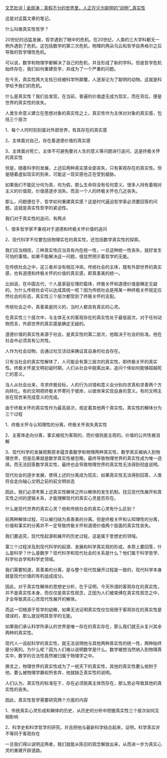 <p></p><a href="https://link.zhihu.com/?target=https%3A//www.sohu.com/a/283790470_754344" data-draft-node="block" data-draft-type="link-card" data-image="https://pic4.zhimg.com/v2-63ce1788cc172d537df735155cac08ab_180x120.jpg" data-image-width="1080" data-image-height="773" class=" wrap external" target="_blank" rel="nofollow noreferrer">文艺批评 | 金观涛：真假不分的世界里，人正在沦为聪明的“动物”_真实性</a><p data-pid="BgKADlG2">这是对这篇文章的笔记。</p><p data-pid="uZw6Bd4D">什么叫做真实性哲学？</p><p data-pid="y4V88JR6">20世纪的迅猛发展，哲学遇到了眼中的危机。在20世纪，人类的三大学科都无一例外遇到了危机，这包括数学的第三次危机，物理的两朵乌云和哲学自黑格尔之后导致的哲学理性危机。</p><p data-pid="PqMEBS8C">可以说，数学和物理学都解决了自己的危机，并且形成了新的学科。但是哲学危机始终存在，我们如何重建哲学，并成为了一个严重的问题。</p><p data-pid="74I_71Jk">在今天，真实性两大支柱已经被科学所颠覆，人逐渐沦为了聪明的动物。这就是科学给予我们的危机。</p><p data-pid="Jnm1qPMA">什么是真实性？我们会发现，在当前，普遍的价值虚无成为现实，而在背后，便是世界的真实性的丧失。</p><p data-pid="zla0oi9P">人类生命意义建立在思想对象的真实性之上，真实性作为主体对对象的真实感，包括三个层次</p><p data-pid="k3aEHZ7K">1、每个人时时刻刻面对外部世界，有其存在的真实感</p><p data-pid="nctiDSOO">2、主体面对自己，存在着道德价值的真实感</p><p data-pid="-SWUBIZ_">3、主体面对死亡，主体不可避免要对人生的意义等问题进行追问，这是终极关怀的真实性</p><p data-pid="P2sG0btw">但是，随着科学的发展，上述后两种真实感全部丧失，只有客观存在的真实性。但是随着虚拟现实的到来，可能这一现实感也正在受到威胁。</p><p data-pid="MF1vXPC9">如果我们不能区分何为真，何为假，那么生命将没有任何意义。很多人持有着相对主义的价值观，价值感逐步消失。而且一个人的终极关怀也几近丧失。</p><p data-pid="EMHpnLtT">那么，问题便在于，哲学如何重建真实感？这是时代逼迫哲学家必须要回答的问题。这就是真实性哲学的紧迫性。</p><p data-pid="-QDto3j7">我们对于真实性的追问，有两点</p><p data-pid="jmTfZXI1">1、很多哲学家不重视对于道德和终极关怀价值的追问</p><p data-pid="c84gvdgI">2、现代科学不仅要包括物理实在的真实性，还包括数学真实性的探索。</p><p data-pid="Ud1pikl5">我们应当相信，三种真实性应当具有内在统一性，一旦这种统一性丧失，就好发生可怕的事情。如果不能解决这一问题，很显然预示着哲学的无能。</p><p data-pid="1LdDbVv_">在传统社会之中，这三者并没有相互冲突。传统社会的主体，既有外部世界的真实感，也有道德和终极关怀的价值的真实感，即真善美的统一。</p><p data-pid="fxwULqTa">比如说，在中国古代，个人是家庭伦理的载体，终极关怀和道德价值是确定无疑的。为什么传统社会可以达成其统一呢？因为传统社会是用某一种终极关怀规定应然社会的形态，真实性三个层次都受到了终极关怀的支配。</p><p data-pid="p1LcLb28">传统社会之中，真善美是同义的，当时人都具有真实的心灵。</p><p data-pid="5rpnpYuG">在真实性三个层次中，与主体无关的客观存在的真实性处于最低层次，对于任何动物而言，外部世界的真实感是确定无疑的。</p><p data-pid="pF6naOSc">道德价值的真实性来源于社会，是真实性的第二层次，他取决于社会的标准。他在社会中必须具有公共性。</p><p data-pid="iKae6pqv">人作为社会动物，会通过社交活动来确证其自身的社会存在。</p><p data-pid="OYRa0Kky">只有当社会的真实性解体了，人可能会有第三层次的真实性，即终极关怀的真实性。终极关怀是文明初诞时期，人们从社会中脱离出来，追问个体如何能够超越死亡的意义。</p><p data-pid="LQ11TDKb">当人从社会出来，寻求终极目标，人的行为对错和意义会分别向求真和求善两个方向转化。有的文明把终极关怀寄托于彼岸，以彼岸来实现自身的意义。有的文明主张在现世来完成意义的完成。</p><p data-pid="K5cR8Q_x">由于终极关怀的真实性作为最高层次，规定着其他两个真实性。真实性的解体分为三个过程</p><p data-pid="OFXcWmY7">1、终极关怀与认知理性的分离，终极关怀丧失真实性</p><p data-pid="Mpk-HKz0">2、主客体走向分离，事实被视为客观的，而价值则是主观的。价值的公共性被消解</p><p data-pid="EFcakkbM">3、现代科学的发展观察原本蕴含着数学和物理两种真实性，数学真实被纳入到物理世界，但是后果就是数学真实性被忽略，最终导致物理世界的真实性成为唯一选择。而无法回答数学真实性，最终也会导致物理世界的真实性无法得到彻底说明。</p><p data-pid="7wn5ZHXT">现代社会的逐步发展，使得上述的分离成为现实，如果真实性无法得到回答，人类将会走向轴心文明之前的前文明状态</p><p data-pid="9fO00zxd">因此，我们必须考察上述真实性解体之所以解体的发生机制。找见现代性展开和真实性之间的逻辑关系，才能理解现代的真实心灵是否存在。</p><p data-pid="-AZKyvrR">什么是现代世界的真实心灵？他和传统社会的真实心灵有什么区别？</p><p data-pid="rYkSaW8G">前两种解体过程，可以被归结为真善美的分离。但是终极关怀和认知理性的分离，价值和事实的分离并不一定导致终极关怀和道德价值两个层面的真实性丧失。</p><p data-pid="Yjr4WFGi">我们要追究，现代性起源和展开的历史过程，这是属于思想史的领域。</p><p data-pid="eqXkFmKt">第三个过程涉及到现代科学的起源、发展和科学真实观的形成，本质上要回答，什么是科学？什么是数学？现代科学和现代社会的关系是什么？他们属于科学哲学、科学社会学和科学史领域。</p><p data-pid="dF5_VRoB">我们需要知道，真善美的分离，是与整个现代性展开过程是一致的，现代科学本身就是现代价值的有机组成成分。</p><p data-pid="qsBYciQI">因此，对于真实性解体的思想史分析，在于证明，今天所谓的客观存在的真实性，并不是真实性本身，而仅仅是真实性观念，正因为人们被束缚在真实性观念之中，才会导致真实心灵现代性展开的解体。</p><p data-pid="UNBhgxmm">而这一切根源于哲学的幼稚，如果无法证明真实性仅仅局限于客观存在的真实性是错误的，那么就说明其哲学的无能。</p><p data-pid="5WKCt2pK">如果我们承认科学所承认的世界是唯一存在的真实存在，那么我们就无从复兴其余两种的真实性。</p><p data-pid="qtbbpGL8">现代人一说起科学的真实性，就无法说明他与其他两种真实性的统一性，两种始终是分离的。为什么呢？因为人们难以说明数学是什么。数学被想当然纳入到物理真实中，数学的合法性竟然被归属于物理学之中。</p><p data-pid="4EqiNSlp">换言之，物理世界的真实性成为了一统天下的真实性，其他的真实性要么依附于他，要么被物理学霸权所舍弃，他就缺乏真实性的说明。</p><p data-pid="wwhuwvL3">人们认为，真实性的标准在于，存在必须脱离主体而存在，那么势必导致其他的真实性的丧失。</p><p data-pid="kAqcSVcT">因此，真实性哲学需要研究两个方面的内容</p><p data-pid="k5w4Hd2Q">1、传统真实心灵形成和解体的历史，从历史的分析中把握真实性三个层次如何互相影响</p><p data-pid="jZyZOl_Q">2、科学史和科学哲学的研究，并且把他与最新科学结合起来，证明，科学真实并不等同于客观存在</p><p data-pid="dendCRc4">一旦我们得以说明这两者，我们就能从陈旧的观念解放出来，从而进一步为真实心灵的重建开辟道路。</p><p></p><p></p>